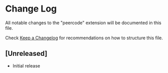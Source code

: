# Change Log

All notable changes to the "peercode" extension will be documented in this file.

Check [Keep a Changelog](http://keepachangelog.com/) for recommendations on how to structure this file.

## [Unreleased]

- Initial release
